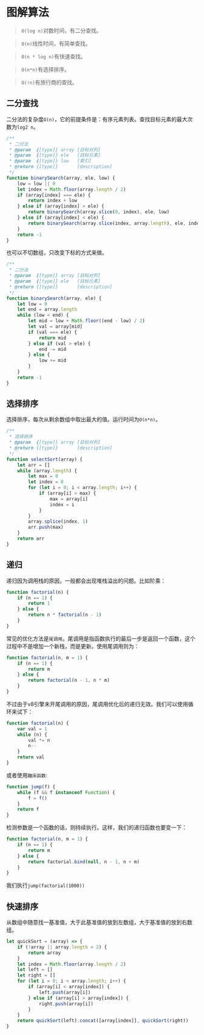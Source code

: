 # 图解算法

> `O(log n)`对数时间，有二分查找。

> `O(n)`线性时间，有简单查找。

> `O(n * log n)`有快速查找。

> `O(n*n)`有选择排序。

> `O(!n)`有旅行商的查找。

## 二分查找

二分法的复杂度`O(n)`，它的前提条件是：有序元素列表。查找目标元素的最大次数为`log2 n`。

```javascript
/**
 * 二分法
 * @param  {[type]} array [目标对列]
 * @param  {[type]} ele   [目标元素]
 * @param  {[type]} low   [索引]
 * @return {[type]}       [description]
 */
function binarySearch(array, ele, low) {
	low = low || 0
	let index = Math.floor(array.length / 2)
	if (array[index] === ele) {
		return index + low
	} else if (array[index] > ele) {
		return binarySearch(array.slice(0, index), ele, low)
	} else if (array[index] < ele) {
		return binarySearch(array.slice(index, array.length), ele, index)
	}
	return -1
}
```

也可以不切数组，只改变下标的方式来做。

```javascript
/**
 * 二分法
 * @param  {[type]} array [目标对列]
 * @param  {[type]} ele   [目标元素]
 * @return {[type]}       [description]
 */
function binarySearch(array, ele) {
	let low = 0
	let end = array.length
	while (low < end) {
		let mid = low + Math.floor((end - low) / 2)
		let val = array[mid]
		if (val === ele) {
			return mid
		} else if (val > ele) {
			end -= mid
		} else {
			low += mid
		}
	}
	return -1
}
```

## 选择排序

选择排序，每次从剩余数组中取出最大的值。运行时间为`O(n*n)`。

```javascript
/**
 * 选择排序
 * @param  {[type]} array [目标对列]
 * @return {[type]}       [description]
 */
function selectSort(array) {
	let arr = []
	while (array.length) {
		let max = 0
		let index = 0
		for (let i = 0; i < array.length; i++) {
			if (array[i] > max) {
				max = array[i]
				index = i
			}
		}
		array.splice(index, 1)
		arr.push(max)
	}
	return arr
}
```

## 递归

递归因为调用栈的原因，一般都会出现堆栈溢出的问题。比如阶乘：

```javascript
function factorial(n) {
	if (n == 1) {
		return 1
	} else {
		return n * factorial(n - 1)
	}
}
```

常见的优化方法是`尾调用`。尾调用是指函数执行的最后一步是返回一个函数，这个过程中不是增加一个新栈，而是更新。使用尾调用则为：

```javascript
function factorial(n, m = 1) {
	if (n == 1) {
		return m
	} else {
		return factorial(n - 1, n * m)
	}
}
```

不过由于v8引擎未开尾调用的原因，尾调用优化后的递归无效。我们可以使用循环来试下：

```javascript
function factorial(n) {
	var val = 1
	while (n) {
		val *= n
		n--
	}
	return val
}
```

或者使用`蹦床函数`:

```JavaScript
function jump(f) {
	while (f && f instanceof Function) {
		f = f()
	}
	return f
}
```

检测参数是一个函数的话，则持续执行。这样，我们的递归函数也要变一下：

```javascript
function factorial(n, m = 1) {
	if (n == 1) {
		return m
	} else {
		return factorial.bind(null, n - 1, n + m)
	}
}
```

我们执行`jump(factorial(1000))`

## 快速排序

从数组中随意找一基准值，大于此基准值的放到左数组，大于基准值的放到右数组。

```javascript
let quickSort = (array) => {
	if (!array || array.length < 2) {
		return array
	}
	let index = Math.floor(array.length / 2)
	let left = []
	let right = []
	for (let i = 0; i < array.length; i++) {
		if (array[i] < array[index]) {
			left.push(array[i])
		} else if (array[i] > array[index]) {
			right.push(array[i])
		}
	}
	return quickSort(left).concat([array[index]], quickSort(right))
}
```
